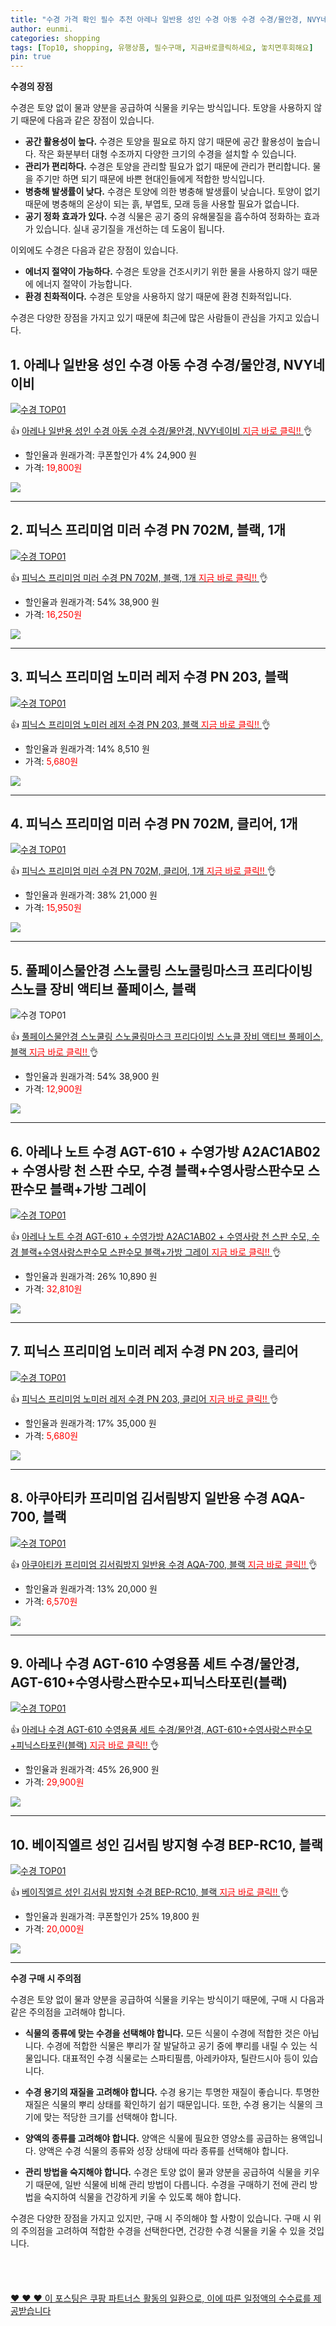 ```yaml
---
title: "수경 가격 확인 필수 추천 아레나 일반용 성인 수경 아동 수경 수경/물안경, NVY네이비 비교 장점 구매가이드"
author: eunmi.
categories: shopping
tags: [Top10, shopping, 유행상품, 필수구매, 지금바로클릭하세요, 놓치면후회해요]
pin: true
---
```

**수경의 장점**

수경은 토양 없이 물과 양분을 공급하여 식물을 키우는 방식입니다. 토양을 사용하지 않기 때문에 다음과 같은 장점이 있습니다.

* **공간 활용성이 높다.** 수경은 토양을 필요로 하지 않기 때문에 공간 활용성이 높습니다. 작은 화분부터 대형 수조까지 다양한 크기의 수경을 설치할 수 있습니다.
* **관리가 편리하다.** 수경은 토양을 관리할 필요가 없기 때문에 관리가 편리합니다. 물을 주기만 하면 되기 때문에 바쁜 현대인들에게 적합한 방식입니다.
* **병충해 발생률이 낮다.** 수경은 토양에 의한 병충해 발생률이 낮습니다. 토양이 없기 때문에 병충해의 온상이 되는 흙, 부엽토, 모래 등을 사용할 필요가 없습니다.
* **공기 정화 효과가 있다.** 수경 식물은 공기 중의 유해물질을 흡수하여 정화하는 효과가 있습니다. 실내 공기질을 개선하는 데 도움이 됩니다.

이외에도 수경은 다음과 같은 장점이 있습니다.

* **에너지 절약이 가능하다.** 수경은 토양을 건조시키기 위한 물을 사용하지 않기 때문에 에너지 절약이 가능합니다.
* **환경 친화적이다.** 수경은 토양을 사용하지 않기 때문에 환경 친화적입니다.

수경은 다양한 장점을 가지고 있기 때문에 최근에 많은 사람들이 관심을 가지고 있습니다.

   

## 1. 아레나 일반용 성인 수경 아동 수경 수경/물안경, NVY네이비

[![수경 TOP01](https://thumbnail7.coupangcdn.com/thumbnails/remote/230x230ex/image/vendor_inventory/7343/d4f4862651fd1587a4531c6fa01dbfb1ffb9a9578c949d54758e830ccba5.jpg)](https://link.coupang.com/re/AFFSDP?lptag=AF3617701&subid=GithubCoopas&pageKey=7634460640&traceid=V0-153&itemId=20269745579&vendorItemId=4016781928)


👍 [아레나 일반용 성인 수경 아동 수경 수경/물안경, NVY네이비 <font color=red> 지금 바로 클릭!! </font> ](https://link.coupang.com/re/AFFSDP?lptag=AF3617701&subid=GithubCoopas&pageKey=7634460640&traceid=V0-153&itemId=20269745579&vendorItemId=4016781928) 👌 


- 할인율과 원래가격: 쿠폰할인가 4%  24,900   원
- 가격: <span style='color:red'>19,800원</span>

[![](/discount_price.png)](https://link.coupang.com/re/AFFSDP?lptag=AF3617701&subid=GithubCoopas&pageKey=7634460640&traceid=V0-153&itemId=20269745579&vendorItemId=4016781928)

---


   

## 2. 피닉스 프리미엄 미러 수경 PN 702M, 블랙, 1개

[![수경 TOP01](https://thumbnail7.coupangcdn.com/thumbnails/remote/230x230ex/image/vendor_inventory/05b8/256e68749d1a1d405e63d1b1fedbf68f6f48e3c3db29a8acbda83746ca63.jpg)](https://link.coupang.com/re/AFFSDP?lptag=AF3617701&subid=GithubCoopas&pageKey=27471710&traceid=V0-153&itemId=105730084&vendorItemId=73778922734)


👍 [피닉스 프리미엄 미러 수경 PN 702M, 블랙, 1개 <font color=red> 지금 바로 클릭!! </font> ](https://link.coupang.com/re/AFFSDP?lptag=AF3617701&subid=GithubCoopas&pageKey=27471710&traceid=V0-153&itemId=105730084&vendorItemId=73778922734) 👌 


- 할인율과 원래가격: 54%  38,900   원
- 가격: <span style='color:red'>16,250원</span>

[![](/discount_price.png)](https://link.coupang.com/re/AFFSDP?lptag=AF3617701&subid=GithubCoopas&pageKey=27471710&traceid=V0-153&itemId=105730084&vendorItemId=73778922734)

---


   

## 3. 피닉스 프리미엄 노미러 레저 수경 PN 203, 블랙

[![수경 TOP01](https://thumbnail10.coupangcdn.com/thumbnails/remote/230x230ex/image/retail/images/97350347042576-0f19d09a-d0e2-4213-a143-3ad0c9fbbf37.jpg)](https://link.coupang.com/re/AFFSDP?lptag=AF3617701&subid=GithubCoopas&pageKey=27471776&traceid=V0-153&itemId=105730265&vendorItemId=3203260693)


👍 [피닉스 프리미엄 노미러 레저 수경 PN 203, 블랙 <font color=red> 지금 바로 클릭!! </font> ](https://link.coupang.com/re/AFFSDP?lptag=AF3617701&subid=GithubCoopas&pageKey=27471776&traceid=V0-153&itemId=105730265&vendorItemId=3203260693) 👌 


- 할인율과 원래가격: 14%  8,510   원
- 가격: <span style='color:red'>5,680원</span>

[![](/discount_price.png)](https://link.coupang.com/re/AFFSDP?lptag=AF3617701&subid=GithubCoopas&pageKey=27471776&traceid=V0-153&itemId=105730265&vendorItemId=3203260693)

---


   

## 4. 피닉스 프리미엄 미러 수경 PN 702M, 클리어, 1개

[![수경 TOP01](https://thumbnail9.coupangcdn.com/thumbnails/remote/230x230ex/image/retail/images/112653564704422-620e4eea-a49f-458c-a61c-921d73282ecb.jpg)](https://link.coupang.com/re/AFFSDP?lptag=AF3617701&subid=GithubCoopas&pageKey=27471710&traceid=V0-153&itemId=105730091&vendorItemId=3203260529)


👍 [피닉스 프리미엄 미러 수경 PN 702M, 클리어, 1개 <font color=red> 지금 바로 클릭!! </font> ](https://link.coupang.com/re/AFFSDP?lptag=AF3617701&subid=GithubCoopas&pageKey=27471710&traceid=V0-153&itemId=105730091&vendorItemId=3203260529) 👌 


- 할인율과 원래가격: 38%  21,000   원
- 가격: <span style='color:red'>15,950원</span>

[![](/discount_price.png)](https://link.coupang.com/re/AFFSDP?lptag=AF3617701&subid=GithubCoopas&pageKey=27471710&traceid=V0-153&itemId=105730091&vendorItemId=3203260529)

---


   

## 5. 풀페이스물안경 스노쿨링 스노쿨링마스크 프리다이빙 스노클 장비 액티브 풀페이스, 블랙

![수경 TOP01](https://thumbnail6.coupangcdn.com/thumbnails/remote/230x230ex/image/vendor_inventory/c64b/99ca102452a4fa8575b873dc8c2ff2c3882d2ec451b12bcf1e09580af42a.JPG)


👍 [풀페이스물안경 스노쿨링 스노쿨링마스크 프리다이빙 스노클 장비 액티브 풀페이스, 블랙 <font color=red> 지금 바로 클릭!! </font> ](https://link.coupang.com/re/AFFSDP?lptag=AF3617701&subid=GithubCoopas&pageKey=7439617156&traceid=V0-153&itemId=19342759467&vendorItemId=86509340487) 👌 


- 할인율과 원래가격: 54%  38,900   원
- 가격: <span style='color:red'>12,900원</span>

[![](/discount_price.png)](https://link.coupang.com/re/AFFSDP?lptag=AF3617701&subid=GithubCoopas&pageKey=7439617156&traceid=V0-153&itemId=19342759467&vendorItemId=86509340487)

---


   

## 6. 아레나 노트 수경 AGT-610 + 수영가방 A2AC1AB02 + 수영사랑 천 스판 수모, 수경 블랙+수영사랑스판수모 스판수모 블랙+가방 그레이

[![수경 TOP01](https://thumbnail7.coupangcdn.com/thumbnails/remote/230x230ex/image/vendor_inventory/2208/05a219329c03751f6614af373aa19dbb4fbb38209d5207d503d018f60165.jpg)](https://link.coupang.com/re/AFFSDP?lptag=AF3617701&subid=GithubCoopas&pageKey=7458204261&traceid=V0-153&itemId=19433597290&vendorItemId=85157140106)


👍 [아레나 노트 수경 AGT-610 + 수영가방 A2AC1AB02 + 수영사랑 천 스판 수모, 수경 블랙+수영사랑스판수모 스판수모 블랙+가방 그레이 <font color=red> 지금 바로 클릭!! </font> ](https://link.coupang.com/re/AFFSDP?lptag=AF3617701&subid=GithubCoopas&pageKey=7458204261&traceid=V0-153&itemId=19433597290&vendorItemId=85157140106) 👌 


- 할인율과 원래가격: 26%  10,890   원
- 가격: <span style='color:red'>32,810원</span>

[![](/discount_price.png)](https://link.coupang.com/re/AFFSDP?lptag=AF3617701&subid=GithubCoopas&pageKey=7458204261&traceid=V0-153&itemId=19433597290&vendorItemId=85157140106)

---


   

## 7. 피닉스 프리미엄 노미러 레저 수경 PN 203, 클리어

[![수경 TOP01](https://thumbnail10.coupangcdn.com/thumbnails/remote/230x230ex/image/retail/images/96089955228903-f559dc49-9604-4090-a09a-000836fe6909.jpg)](https://link.coupang.com/re/AFFSDP?lptag=AF3617701&subid=GithubCoopas&pageKey=27471776&traceid=V0-153&itemId=105730271&vendorItemId=3203260698)


👍 [피닉스 프리미엄 노미러 레저 수경 PN 203, 클리어 <font color=red> 지금 바로 클릭!! </font> ](https://link.coupang.com/re/AFFSDP?lptag=AF3617701&subid=GithubCoopas&pageKey=27471776&traceid=V0-153&itemId=105730271&vendorItemId=3203260698) 👌 


- 할인율과 원래가격: 17%  35,000   원
- 가격: <span style='color:red'>5,680원</span>

[![](/discount_price.png)](https://link.coupang.com/re/AFFSDP?lptag=AF3617701&subid=GithubCoopas&pageKey=27471776&traceid=V0-153&itemId=105730271&vendorItemId=3203260698)

---


   

## 8. 아쿠아티카 프리미엄 김서림방지 일반용 수경 AQA-700, 블랙

[![수경 TOP01](https://thumbnail8.coupangcdn.com/thumbnails/remote/230x230ex/image/retail/images/4280229719004234-2e00bd4e-ad3b-4a0c-ad00-e8954f14db28.png)](https://link.coupang.com/re/AFFSDP?lptag=AF3617701&subid=GithubCoopas&pageKey=158928246&traceid=V0-153&itemId=456637632&vendorItemId=4132729174)


👍 [아쿠아티카 프리미엄 김서림방지 일반용 수경 AQA-700, 블랙 <font color=red> 지금 바로 클릭!! </font> ](https://link.coupang.com/re/AFFSDP?lptag=AF3617701&subid=GithubCoopas&pageKey=158928246&traceid=V0-153&itemId=456637632&vendorItemId=4132729174) 👌 


- 할인율과 원래가격: 13%  20,000   원
- 가격: <span style='color:red'>6,570원</span>

[![](/discount_price.png)](https://link.coupang.com/re/AFFSDP?lptag=AF3617701&subid=GithubCoopas&pageKey=158928246&traceid=V0-153&itemId=456637632&vendorItemId=4132729174)

---


   

## 9. 아레나 수경 AGT-610 수영용품 세트 수경/물안경, AGT-610+수영사랑스판수모+피닉스타포린(블랙)

[![수경 TOP01](https://thumbnail8.coupangcdn.com/thumbnails/remote/230x230ex/image/vendor_inventory/6e71/8a8c71d6177d26cf628a72d672af4eca62da9c44d68b0484bb7771efc71a.jpg)](https://link.coupang.com/re/AFFSDP?lptag=AF3617701&subid=GithubCoopas&pageKey=7641708375&traceid=V0-153&itemId=20306924784&vendorItemId=76386282810)


👍 [아레나 수경 AGT-610 수영용품 세트 수경/물안경, AGT-610+수영사랑스판수모+피닉스타포린(블랙) <font color=red> 지금 바로 클릭!! </font> ](https://link.coupang.com/re/AFFSDP?lptag=AF3617701&subid=GithubCoopas&pageKey=7641708375&traceid=V0-153&itemId=20306924784&vendorItemId=76386282810) 👌 


- 할인율과 원래가격: 45%  26,900   원
- 가격: <span style='color:red'>29,900원</span>

[![](/discount_price.png)](https://link.coupang.com/re/AFFSDP?lptag=AF3617701&subid=GithubCoopas&pageKey=7641708375&traceid=V0-153&itemId=20306924784&vendorItemId=76386282810)

---


   

## 10. 베이직엘르 성인 김서림 방지형 수경 BEP-RC10, 블랙

[![수경 TOP01](https://thumbnail6.coupangcdn.com/thumbnails/remote/230x230ex/image/retail/images/2018/08/27/13/4/004d468a-98d0-4991-ad7e-2bca90246e46.jpg)](https://link.coupang.com/re/AFFSDP?lptag=AF3617701&subid=GithubCoopas&pageKey=127318976&traceid=V0-153&itemId=375391290&vendorItemId=3909688853)


👍 [베이직엘르 성인 김서림 방지형 수경 BEP-RC10, 블랙 <font color=red> 지금 바로 클릭!! </font> ](https://link.coupang.com/re/AFFSDP?lptag=AF3617701&subid=GithubCoopas&pageKey=127318976&traceid=V0-153&itemId=375391290&vendorItemId=3909688853) 👌 


- 할인율과 원래가격: 쿠폰할인가 25%  19,800   원
- 가격: <span style='color:red'>20,000원</span>

[![](/discount_price.png)](https://link.coupang.com/re/AFFSDP?lptag=AF3617701&subid=GithubCoopas&pageKey=127318976&traceid=V0-153&itemId=375391290&vendorItemId=3909688853)

---
**수경 구매 시 주의점**

수경은 토양 없이 물과 양분을 공급하여 식물을 키우는 방식이기 때문에, 구매 시 다음과 같은 주의점을 고려해야 합니다.

* **식물의 종류에 맞는 수경을 선택해야 합니다.** 모든 식물이 수경에 적합한 것은 아닙니다. 수경에 적합한 식물은 뿌리가 잘 발달하고 공기 중에 뿌리를 내릴 수 있는 식물입니다. 대표적인 수경 식물로는 스파티필름, 아레카야자, 틸란드시아 등이 있습니다.

* **수경 용기의 재질을 고려해야 합니다.** 수경 용기는 투명한 재질이 좋습니다. 투명한 재질은 식물의 뿌리 상태를 확인하기 쉽기 때문입니다. 또한, 수경 용기는 식물의 크기에 맞는 적당한 크기를 선택해야 합니다.

* **양액의 종류를 고려해야 합니다.** 양액은 식물에 필요한 영양소를 공급하는 용액입니다. 양액은 수경 식물의 종류와 성장 상태에 따라 종류를 선택해야 합니다.

* **관리 방법을 숙지해야 합니다.** 수경은 토양 없이 물과 양분을 공급하여 식물을 키우기 때문에, 일반 식물에 비해 관리 방법이 다릅니다. 수경을 구매하기 전에 관리 방법을 숙지하여 식물을 건강하게 키울 수 있도록 해야 합니다.

수경은 다양한 장점을 가지고 있지만, 구매 시 주의해야 할 사항이 있습니다. 구매 시 위의 주의점을 고려하여 적합한 수경을 선택한다면, 건강한 수경 식물을 키울 수 있을 것입니다.<br><br><br><br><br> [ ❤ ❤ ❤ 이 포스팅은 쿠팡 파트너스 활동의 일환으로, 이에 따른 일정액의 수수료를 제공받습니다](https://link.coupang.com/a/bcEFyh)